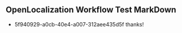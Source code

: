 ## OpenLocalization Workflow Test MarkDown
* 5f940929-a0cb-40e4-a007-312aee435d5f thanks!

<!--HONumber=Aug16_HO3-->


